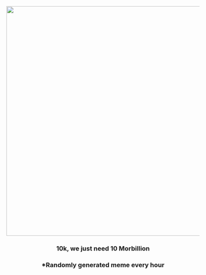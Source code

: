<p align="center">
        <img src="https://i.imgur.com/UtLVytW.jpg" width="600" height="600">
        </p>
        <h3 align="center">10k, we just need 10 Morbillion</h3>
        <h3 align="center">*Randomly generated meme every hour</h3>
    